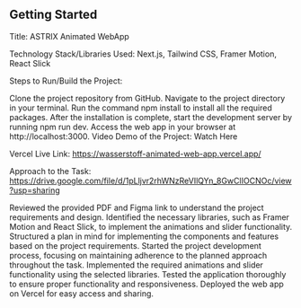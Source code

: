 ## Getting Started
Title: ASTRIX Animated WebApp

Technology Stack/Libraries Used: Next.js, Tailwind CSS, Framer Motion, React Slick

Steps to Run/Build the Project:

Clone the project repository from GitHub.
Navigate to the project directory in your terminal.
Run the command npm install to install all the required packages.
After the installation is complete, start the development server by running npm run dev.
Access the web app in your browser at http://localhost:3000.
Video Demo of the Project: Watch Here

Vercel Live Link: https://wasserstoff-animated-web-app.vercel.app/

Approach to the Task: https://drive.google.com/file/d/1pLljvr2rhWNzReVIlQYn_8GwClIOCNOc/view?usp=sharing

Reviewed the provided PDF and Figma link to understand the project requirements and design.
Identified the necessary libraries, such as Framer Motion and React Slick, to implement the animations and slider functionality.
Structured a plan in mind for implementing the components and features based on the project requirements.
Started the project development process, focusing on maintaining adherence to the planned approach throughout the task.
Implemented the required animations and slider functionality using the selected libraries.
Tested the application thoroughly to ensure proper functionality and responsiveness.
Deployed the web app on Vercel for easy access and sharing.
